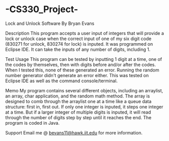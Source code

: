 # -CS330_Project-

Lock and Unlock Software
By Bryan Evans

Description
This program accepts a user input of integers that will provide a lock or unlock case when the correct input of one of my six digit
code (830271 for unlock, 830274 for lock) is inputed. It was programmed on Eclipse IDE. It can take the inputs of any number of digits, including 1.

Test Usage
This program can be tested by inputting 1 digit at a time, one of the codes by themselves, then with digits before and/or after the codes. When I tested this, none of these generated an error. Running the random number generator didn't generate an error either. This was tested on Eclipse IDE as well as the command console/terminal.

Memo
My program contains several different objects, including an arraylist, an array, char application, and the random math method. The array is designed to comb through the arraylist one at a time like a queue data structure: first in, first out. If only one integer is inputed, it steps one integer at a time. But if 
a larger integer of multiple digits is inputed, it will read through the number of digits step by step until it reaches the end. The program is coded
in Java.


Support
Email me @ bevans11@hawk.iit.edu for more information.
